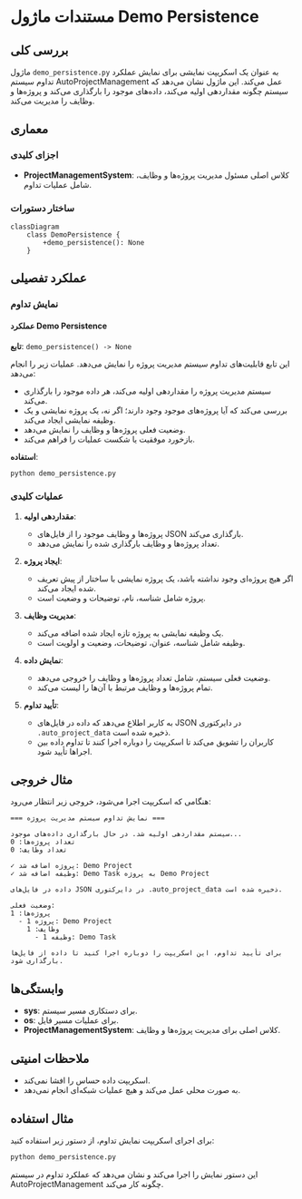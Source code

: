 # مستندات ماژول Demo Persistence

## بررسی کلی
ماژول `demo_persistence.py` به عنوان یک اسکریپت نمایشی برای نمایش عملکرد تداوم سیستم AutoProjectManagement عمل می‌کند. این ماژول نشان می‌دهد که سیستم چگونه مقداردهی اولیه می‌کند، داده‌های موجود را بارگذاری می‌کند و پروژه‌ها و وظایف را مدیریت می‌کند.

## معماری

### اجزای کلیدی
- **ProjectManagementSystem**: کلاس اصلی مسئول مدیریت پروژه‌ها و وظایف، شامل عملیات تداوم.

### ساختار دستورات
```mermaid
classDiagram
    class DemoPersistence {
        +demo_persistence(): None
    }
```

## عملکرد تفصیلی

### نمایش تداوم

#### عملکرد Demo Persistence
**تابع**: `demo_persistence() -> None`

این تابع قابلیت‌های تداوم سیستم مدیریت پروژه را نمایش می‌دهد. عملیات زیر را انجام می‌دهد:
- سیستم مدیریت پروژه را مقداردهی اولیه می‌کند، هر داده موجود را بارگذاری می‌کند.
- بررسی می‌کند که آیا پروژه‌های موجود وجود دارند؛ اگر نه، یک پروژه نمایشی و یک وظیفه نمایشی ایجاد می‌کند.
- وضعیت فعلی پروژه‌ها و وظایف را نمایش می‌دهد.
- بازخورد موفقیت یا شکست عملیات را فراهم می‌کند.

**استفاده**:
```bash
python demo_persistence.py
```

### عملیات کلیدی

1. **مقداردهی اولیه**:
   - پروژه‌ها و وظایف موجود را از فایل‌های JSON بارگذاری می‌کند.
   - تعداد پروژه‌ها و وظایف بارگذاری شده را نمایش می‌دهد.

2. **ایجاد پروژه**:
   - اگر هیچ پروژه‌ای وجود نداشته باشد، یک پروژه نمایشی با ساختار از پیش تعریف شده ایجاد می‌کند.
   - پروژه شامل شناسه، نام، توضیحات و وضعیت است.

3. **مدیریت وظایف**:
   - یک وظیفه نمایشی به پروژه تازه ایجاد شده اضافه می‌کند.
   - وظیفه شامل شناسه، عنوان، توضیحات، وضعیت و اولویت است.

4. **نمایش داده**:
   - وضعیت فعلی سیستم، شامل تعداد پروژه‌ها و وظایف را خروجی می‌دهد.
   - تمام پروژه‌ها و وظایف مرتبط با آن‌ها را لیست می‌کند.

5. **تأیید تداوم**:
   - به کاربر اطلاع می‌دهد که داده در فایل‌های JSON در دایرکتوری `.auto_project_data` ذخیره شده است.
   - کاربران را تشویق می‌کند تا اسکریپت را دوباره اجرا کنند تا تداوم داده بین اجراها تأیید شود.

## مثال خروجی
هنگامی که اسکریپت اجرا می‌شود، خروجی زیر انتظار می‌رود:
```
=== نمایش تداوم سیستم مدیریت پروژه ===

سیستم مقداردهی اولیه شد. در حال بارگذاری داده‌های موجود...
تعداد پروژه‌ها: 0
تعداد وظایف: 0

✓ پروژه اضافه شد: Demo Project
✓ وظیفه اضافه شد: Demo Task به پروژه Demo Project

داده در فایل‌های JSON در دایرکتوری .auto_project_data ذخیره شده است.

وضعیت فعلی:
پروژه‌ها: 1
  - پروژه 1: Demo Project
    وظایف: 1
      - وظیفه 1: Demo Task

برای تأیید تداوم، این اسکریپت را دوباره اجرا کنید تا داده از فایل‌ها بارگذاری شود.
```

## وابستگی‌ها
- **sys**: برای دستکاری مسیر سیستم.
- **os**: برای عملیات مسیر فایل.
- **ProjectManagementSystem**: کلاس اصلی برای مدیریت پروژه‌ها و وظایف.

## ملاحظات امنیتی
- اسکریپت داده حساس را افشا نمی‌کند.
- به صورت محلی عمل می‌کند و هیچ عملیات شبکه‌ای انجام نمی‌دهد.

## مثال استفاده
برای اجرای اسکریپت نمایش تداوم، از دستور زیر استفاده کنید:
```bash
python demo_persistence.py
```

این دستور نمایش را اجرا می‌کند و نشان می‌دهد که عملکرد تداوم در سیستم AutoProjectManagement چگونه کار می‌کند.

